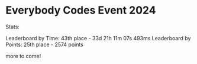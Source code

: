 # Everybody Codes Event 2024

Stats:

Leaderboard by Time: 43th place - 33d 21h 11m 07s 493ms
Leaderboard by Points: 25th place - 2574 points

more to come!